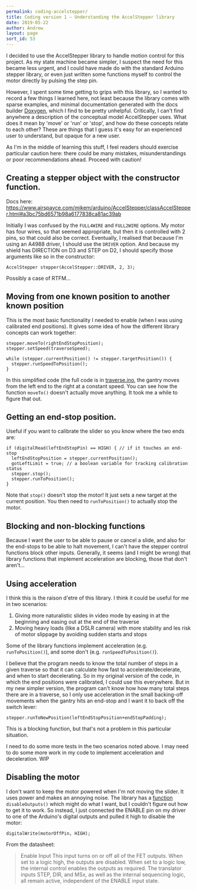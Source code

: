 ```yaml
---
permalink: coding-accelstepper/
title: Coding version 1 – Understanding the AccelStepper library
date: 2019-05-22
author: Andrew
layout: page
sort_id: 53
---
```


I decided to use the AccelStepper library to handle motion control for this project. As my state machine became simpler, I suspect the need for this became less urgent, and I could have made do with the standard Arduino stepper library, or even just written some functions myself to control the motor directly by pulsing the step pin.  

However, I spent some time getting to grips with this library, so I wanted to record a few things I learned here, not least because the library comes with sparse examples, and minimal documentation generated with the docs builder [Doxygen](http://www.doxygen.nl/index.html), which I find to be pretty unhelpful. Critically, I can't find anywhere a description of the conceptual model AccelStepper uses. What does it mean by 'move' or 'run' or 'stop', and how do these concepts relate to each other? These are things that I guess it's easy for an experienced user to understand, but opaque for a new user.

As I'm in the middle of learning this stuff, I feel readers should exercise particular caution here: there could be many mistakes, misunderstandings or poor recommendations ahead. Proceed with caution!

## Creating a stepper object with the constructor function.

Docs here: <https://www.airspayce.com/mikem/arduino/AccelStepper/classAccelStepper.html#a3bc75bd6571b98a6177838ca81ac39ab>

Initially I was confused by the `FULL4WIRE` and `FULL2WIRE` options. My motor has four wires, so that seemed appropriate, but then it is controlled with 2 pins, so that could also be correct. Eventually, I realised that because I'm using an A4988 driver, I should use the `DRIVER` option. And because my shield has DIRECTION on D3 and STEP on D2, I should specify those arguments like so in the constructor:

```
AccelStepper stepper(AccelStepper::DRIVER, 2, 3);
```

Possibly a case of RTFM... 

## Moving from one known position to another known position

This is the most basic functionality I needed to enable (when I was using calibrated end positions). It gives some idea of how the different library concepts can work together:

```
stepper.moveTo(rightEndStopPosition); 
stepper.setSpeed(traverseSpeed); 

while (stepper.currentPosition() != stepper.targetPosition()) { 
  stepper.runSpeedToPosition();
}
```

In this simplified code (the full code is in [traverse.ino](https://github.com/andrewsleigh/fab-slider/blob/master/arduino-code/old-complex-state-machine/State_Machine_6/traverse.ino), the gantry moves from the left end to the right at a constant speed. You can see how the function `moveTo()` doesn't actually move anything. It took me a while to figure that out.

## Getting an end-stop position.

Useful if you want to calibrate the slider so you know where the two ends are:

```
if (digitalRead(leftEndStopPin) == HIGH) { // if it touches an end-stop 
  leftEndStopPosition = stepper.currentPosition(); 
  gotLeftLimit = true; // a boolean variable for tracking calibration status
  stepper.stop(); 
  stepper.runToPosition(); 
}
```

Note that `stop()` doesn't stop the motor! It just sets a new target at the current position. You then need to `runToPosition()` to actually stop the motor.

## Blocking and non-blocking functions

Because I want the user to be able to pause or cancel a slide, and also for the end-stops to be able to halt movement, I can't have the stepper control functions block other inputs. Generally, it seems (and I might be wrong) that library functions that implement acceleration are blocking, those that don't aren't... 


## Using acceleration

I think this is the raison d'etre of this library. I think it could be useful for me in two scenarios:

1. Giving more naturalistic slides in video mode by easing in at the beginning and easing out at the end of the traverse
2. Moving heavy loads (like a DSLR camera) with more stability and les risk of motor slippage by avoiding sudden starts and stops

Some of the library functions implement acceleration (e.g. `runToPosition()`), and some don't (e.g. `runSpeedToPosition()`). 

I believe that the program needs to know the total number of steps in a given traverse so that it can calculate how fast to accelerate/decelerate, and when to start decelerating. So in my original version of the code, in which the end positions were calibrated, I could use this everywhere. But in my new simpler version, the program can't know how how many total steps there are in a traverse, so I only use acceleration in the small backing-off movements when the gantry hits an end-stop and I want it to back off the switch lever:

```
stepper.runToNewPosition(leftEndStopPosition+endStopPadding);
```

This is a blocking function, but that's not a problem in this particular situation.

I need to do some more tests in the two scenarios noted above. I may need to do some more work in my code to implement acceleration and deceleration. <span class="wip">WIP</span>

## Disabling the motor

I don't want to keep the motor powered when I'm not moving the slider. It uses power and makes an annoying noise. The library has a [function](https://www.airspayce.com/mikem/arduino/AccelStepper/classAccelStepper.html#a3591e29a236e2935afd7f64ff6c22006) `disableOutputs()` which might do what I want, but I couldn't figure out how to get it to work. So instead, I just connected the ENABLE pin on my driver to one of the Arduino's digital outputs and pulled it high to disable the motor:

```
digitalWrite(motorOffPin, HIGH);
```

From the datasheet:

> Enable Input
> This input turns on or off all of the FET outputs. When set to a logic high, the outputs are disabled. When set to a logic low, the internal control enables the outputs as required. The translator inputs STEP, DIR, and MSx, as well as the internal sequencing logic, all remain active, independent of the ENABLE input state. 

